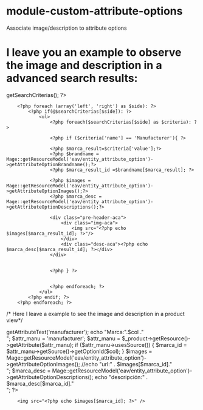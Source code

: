 # module-custom-attribute-options
Associate image/description to attribute options

# I leave you an example to observe the image and description in a advanced search results:

<div class="advanced-search-summary">
    <?php $searchCriterias=$this->getSearchCriterias(); ?>
	    <?php //var_dump($searchCriterias); ?>
	        
        <?php foreach (array('left', 'right') as $side): ?>
            <?php if(@$searchCriterias[$side]): ?>
                <ul>
                    <?php foreach($searchCriterias[$side] as $criteria): ?>
                    
					<?php if ($criteria['name'] == 'Manufacturer'){ ?>
					
					<?php $marca_result=$criteria['value'];?>
					<?php $brandname = Mage::getResourceModel('eav/entity_attribute_option')->getAttributeOptionBrandname();?>
					<?php $marca_result_id =$brandname[$marca_result]; ?>
								
			        <?php $images = Mage::getResourceModel('eav/entity_attribute_option')->getAttributeOptionImages();?>
					<?php $marca_desc = Mage::getResourceModel('eav/entity_attribute_option')->getAttributeOptionDescriptions();?>

					<div class="pre-header-aca">
						<div class="img-aca">
							<img src="<?php echo $images[$marca_result_id]; ?>"/>
						</div>
						<div class="desc-aca"><?php echo $marca_desc[$marca_result_id]; ?></div>
					</div>
					
					
					<?php } ?>
					
					
                    <?php endforeach; ?>
                </ul>
            <?php endif; ?>
        <?php endforeach; ?>
</div>

/* Here I leave a example to see the image and description in a product view*/

<?php 
		$col =  $product->getAttributeText('manufacturer'); echo "Marca:".$col ."</br>";
 		
 		
 		$attr_manu = 'manufacturer';
		$attr_manu = $_product->getResource()->getAttribute($attr_manu);
		if ($attr_manu->usesSource()) {
		    $marca_id = $attr_manu->getSource()->getOptionId($col);
		}

        $images = Mage::getResourceModel('eav/entity_attribute_option')->getAttributeOptionImages();
		//echo "url:" . $images[$marca_id]."</br>";

		$marca_desc = Mage::getResourceModel('eav/entity_attribute_option')->getAttributeOptionDescriptions();
		echo "descripción:" . $marca_desc[$marca_id]."</br>";
		
		?>
		<img src="<?php echo $images[$marca_id]; ?>" />

